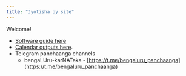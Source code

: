 ```yaml
---
title: "Jyotisha py site"
---
```


Welcome!

- [Software guide here](software)
- [Calendar outputs here](output).
- Telegram panchaanga channels
  - bengaLUru-karNATaka - [https://t.me/bengaluru_panchaanga](https://t.me/bengaluru_panchaanga)